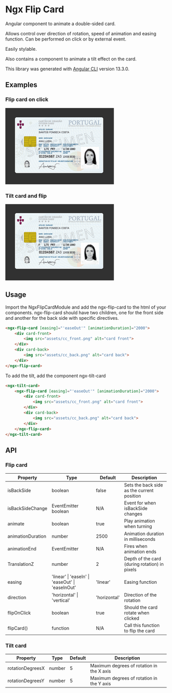 # Ngx Flip Card

Angular component to animate a double-sided card.

Allows control over direction of rotation, speed of animation and easing function.
Can be performed on click or by external event.

Easily stylable.

Also contains a component to animate a tilt effect on the card.

This library was generated with [Angular CLI](https://github.com/angular/angular-cli) version 13.3.0.

## Examples

### Flip card on click

[<img src="https://raw.githubusercontent.com/SpecialOne88/angular-libraries/9c157f3649a17e109c8207f2c8943c79681fd0f0/src/assets/Animation1.gif">](https://raw.githubusercontent.com/SpecialOne88/angular-libraries/9c157f3649a17e109c8207f2c8943c79681fd0f0/src/assets/Animation1.gif)

### Tilt card and flip

[<img src="https://raw.githubusercontent.com/SpecialOne88/angular-libraries/master/src/assets/Animation2.gif">](https://raw.githubusercontent.com/SpecialOne88/angular-libraries/master/src/assets/Animation2.gif)

## Usage

Import the NgxFlipCardModule and add the ngx-flip-card to the html of your components.
ngx-flip-card should have two children, one for the front side and another for the back side with specific directives.

```html
<ngx-flip-card [easing]="'easeOut'" [animationDuration]="2000">
    <div card-front>
        <img src="assets/cc_front.png" alt="card front">
    </div>
    <div card-back>
        <img src="assets/cc_back.png" alt="card back">
    </div>
</ngx-flip-card>
```

To add the tilt, add the component ngx-tilt-card

```html
<ngx-tilt-card>
    <ngx-flip-card [easing]="'easeOut'" [animationDuration]="2000">
        <div card-front>
            <img src="assets/cc_front.png" alt="card front">
        </div>
        <div card-back>
            <img src="assets/cc_back.png" alt="card back">
        </div>
    </ngx-flip-card>
</ngx-tilt-card>
```

## API

### Flip card

| Property          | Type                                             | Default      | Description                                   |
|-------------------|--------------------------------------------------|--------------|-----------------------------------------------|
| isBackSide        | boolean                                          | false        | Sets the back side as the current position    |
| isBackSideChange  | EventEmitter boolean                             | N/A          | Event for when isBackSide changes             |
| animate           | boolean                                          | true         | Play animation when turning                   |
| animationDuration | number                                           | 2500         | Animation duration in milliseconds            |
| animationEnd      | EventEmitter                                     | N/A          | Fires when animation ends                     |
| TranslationZ      | number                                           | 2            | Depth of the card (during rotation) in pixels |
| easing            | 'linear' \| 'easeIn' \| 'easeOut' \| 'easeInOut' | 'linear'     | Easing function                               |
| direction         | 'horizontal' \| 'vertical'                       | 'horizontal' | Direction of the rotation                     |
| flipOnClick       | boolean                                          | true         | Should the card rotate when clicked           |
| flipCard()        | function                                         | N/A          | Call this function to flip the card           |

### Tilt card

| Property         | Type   | Default | Description                               |
|------------------|--------|---------|-------------------------------------------|
| rotationDegreesX | number | 5       | Maximum degrees of rotation in the X axis |
| rotationDegreesY | number | 5       | Maximum degrees of rotation in the Y axis |


